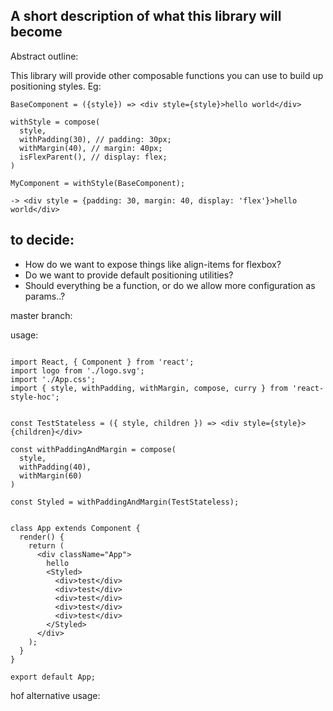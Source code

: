 ## A short description of what this library will become

Abstract outline:

This library will provide other composable functions you can use to build up positioning styles. Eg:


```
BaseComponent = ({style}) => <div style={style}>hello world</div>

withStyle = compose(
  style,
  withPadding(30), // padding: 30px;
  withMargin(40), // margin: 40px;
  isFlexParent(), // display: flex;
)

MyComponent = withStyle(BaseComponent);

-> <div style = {padding: 30, margin: 40, display: 'flex'}>hello world</div>

```


## to decide:
- How do we want to expose things like align-items for flexbox?
- Do we want to provide default positioning utilities?
- Should everything be a function, or do we allow more configuration as params..?






master branch:

usage:
```

import React, { Component } from 'react';
import logo from './logo.svg';
import './App.css';
import { style, withPadding, withMargin, compose, curry } from 'react-style-hoc';


const TestStateless = ({ style, children }) => <div style={style}>{children}</div>

const withPaddingAndMargin = compose(
  style,
  withPadding(40),
  withMargin(60)
)

const Styled = withPaddingAndMargin(TestStateless);


class App extends Component {
  render() {
    return (
      <div className="App">
        hello
        <Styled>
          <div>test</div>
          <div>test</div>
          <div>test</div>
          <div>test</div>
          <div>test</div>
        </Styled>
      </div>
    );
  }
}

export default App;
```


hof alternative usage:
